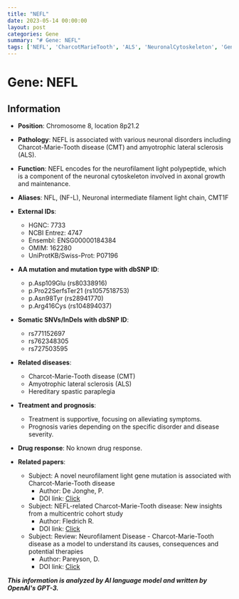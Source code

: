 ```yaml
---
title: "NEFL"
date: 2023-05-14 00:00:00
layout: post
categories: Gene
summary: "# Gene: NEFL"
tags: ['NEFL', 'CharcotMarieTooth', 'ALS', 'NeuronalCytoskeleton', 'GeneticMutation', 'SomaticVariants', 'SupportiveTreatment', 'NeurofilamentDisease']
---
```


# Gene: NEFL
## Information
- **Position**: Chromosome 8, location 8p21.2
- **Pathology**: NEFL is associated with various neuronal disorders including Charcot-Marie-Tooth disease (CMT) and amyotrophic lateral sclerosis (ALS).
- **Function**: NEFL encodes for the neurofilament light polypeptide, which is a component of the neuronal cytoskeleton involved in axonal growth and maintenance.
- **Aliases**: NFL, (NF-L), Neuronal intermediate filament light chain, CMT1F
- **External IDs**: 
  - HGNC: 7733
  - NCBI Entrez: 4747
  - Ensembl: ENSG00000184384
  - OMIM: 162280
  - UniProtKB/Swiss-Prot: P07196
- **AA mutation and mutation type with dbSNP ID**:
  - p.Asp109Glu (rs80338916)
  - p.Pro22SerfsTer21 (rs1057518753)
  - p.Asn98Tyr (rs28941770)
  - p.Arg416Cys (rs104894037)
- **Somatic SNVs/InDels with dbSNP ID**:
  - rs771152697
  - rs762348305
  - rs727503595
- **Related diseases**: 
  - Charcot-Marie-Tooth disease (CMT)
  - Amyotrophic lateral sclerosis (ALS)
  - Hereditary spastic paraplegia
- **Treatment and prognosis**: 
  - Treatment is supportive, focusing on alleviating symptoms.
  - Prognosis varies depending on the specific disorder and disease severity.
- **Drug response**: No known drug response.
- **Related papers**:

  - Subject: A novel neurofilament light gene mutation is associated with Charcot-Marie-Tooth disease
    - Author: De Jonghe, P.
    - DOI link: [Click](https://doi.org/10.1212/WNL.52.5.1004)
  - Subject: NEFL-related Charcot-Marie-Tooth disease: New insights from a multicentric cohort study
    - Author: Fledrich R.
    - DOI link: [Click](https://www.ncbi.nlm.nih.gov/pmc/articles/PMC4530334/)
  - Subject: Review: Neurofilament Disease - Charcot-Marie-Tooth disease as a model to understand its causes, consequences and potential therapies
    - Author: Pareyson, D.
    - DOI link: [Click](https://www.ncbi.nlm.nih.gov/pmc/articles/PMC7052705/)

**_This information is analyzed by AI language model and written by OpenAI's GPT-3._**